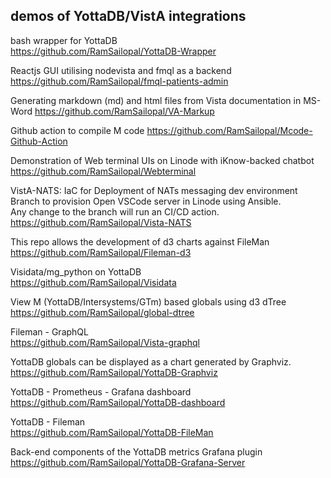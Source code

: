 ## demos of YottaDB/VistA integrations

bash wrapper for YottaDB  
https://github.com/RamSailopal/YottaDB-Wrapper

Reactjs GUI utilising nodevista and fmql as a backend  
https://github.com/RamSailopal/fmql-patients-admin

Generating markdown (md) and html files from Vista documentation in MS-Word
https://github.com/RamSailopal/VA-Markup

Github action to compile M code
https://github.com/RamSailopal/Mcode-Github-Action

Demonstration of Web terminal UIs on Linode with iKnow-backed chatbot  
https://github.com/RamSailopal/Webterminal

VistA-NATS: IaC for Deployment of NATs messaging dev environment  
Branch to provision Open VSCode server in Linode using Ansible.  
Any change to the branch will run an CI/CD action.  
https://github.com/RamSailopal/Vista-NATS

This repo allows the development of d3 charts against FileMan  
https://github.com/RamSailopal/Fileman-d3

Visidata/mg_python on YottaDB  
https://github.com/RamSailopal/Visidata

View M (YottaDB/Intersystems/GTm) based globals using d3 dTree  
https://github.com/RamSailopal/global-dtree

Fileman - GraphQL  
https://github.com/RamSailopal/Vista-graphql

 YottaDB globals can be displayed as a chart generated by Graphviz.  
 https://github.com/RamSailopal/YottaDB-Graphviz
 
 YottaDB - Prometheus - Grafana dashboard  
 https://github.com/RamSailopal/YottaDB-dashboard
 
 YottaDB - Fileman  
 https://github.com/RamSailopal/YottaDB-FileMan
 
Back-end components of the YottaDB metrics Grafana plugin  
https://github.com/RamSailopal/YottaDB-Grafana-Server


 
 




